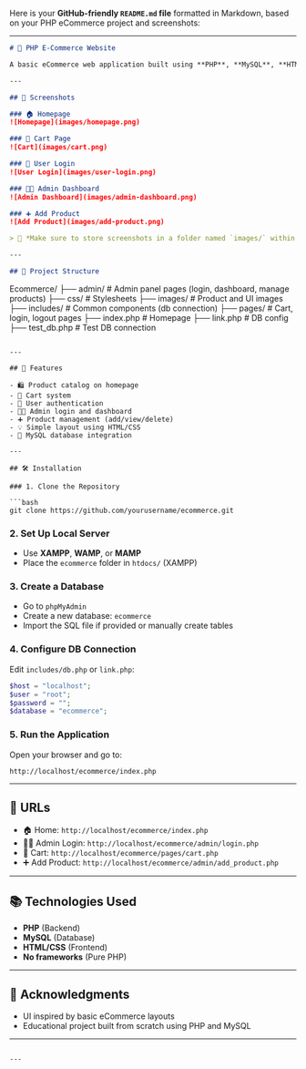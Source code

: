 Here is your **GitHub-friendly `README.md` file** formatted in Markdown, based on your PHP eCommerce project and screenshots:

---

```markdown
# 🛒 PHP E-Commerce Website

A basic eCommerce web application built using **PHP**, **MySQL**, **HTML**, and **CSS**, offering product browsing, user login, cart functionality, and an admin panel for product management.

---

## 📸 Screenshots

### 🏠 Homepage
![Homepage](images/homepage.png)

### 🛒 Cart Page
![Cart](images/cart.png)

### 🔐 User Login
![User Login](images/user-login.png)

### 🧑‍💼 Admin Dashboard
![Admin Dashboard](images/admin-dashboard.png)

### ➕ Add Product
![Add Product](images/add-product.png)

> 📌 *Make sure to store screenshots in a folder named `images/` within your repo.*

---

## 📁 Project Structure

```

Ecommerce/
├── admin/               # Admin panel pages (login, dashboard, manage products)
├── css/                 # Stylesheets
├── images/              # Product and UI images
├── includes/            # Common components (db connection)
├── pages/               # Cart, login, logout pages
├── index.php            # Homepage
├── link.php             # DB config
├── test\_db.php          # Test DB connection

````

---

## 🚀 Features

- 🛍️ Product catalog on homepage
- 🛒 Cart system
- 🔐 User authentication
- 🧑‍💼 Admin login and dashboard
- ➕ Product management (add/view/delete)
- 💡 Simple layout using HTML/CSS
- 💾 MySQL database integration

---

## 🛠️ Installation

### 1. Clone the Repository

```bash
git clone https://github.com/yourusername/ecommerce.git
````

### 2. Set Up Local Server

* Use **XAMPP**, **WAMP**, or **MAMP**
* Place the `ecommerce` folder in `htdocs/` (XAMPP)

### 3. Create a Database

* Go to `phpMyAdmin`
* Create a new database: `ecommerce`
* Import the SQL file if provided or manually create tables

### 4. Configure DB Connection

Edit `includes/db.php` or `link.php`:

```php
$host = "localhost";
$user = "root";
$password = "";
$database = "ecommerce";
```

### 5. Run the Application

Open your browser and go to:

```
http://localhost/ecommerce/index.php
```

---

## 📌 URLs

* 🏠 Home: `http://localhost/ecommerce/index.php`
* 🧑‍💼 Admin Login: `http://localhost/ecommerce/admin/login.php`
* 🛒 Cart: `http://localhost/ecommerce/pages/cart.php`
* ➕ Add Product: `http://localhost/ecommerce/admin/add_product.php`

---

## 📚 Technologies Used

* **PHP** (Backend)
* **MySQL** (Database)
* **HTML/CSS** (Frontend)
* **No frameworks** (Pure PHP)  
---

## 🙌 Acknowledgments

* UI inspired by basic eCommerce layouts
* Educational project built from scratch using PHP and MySQL

---

```

---


